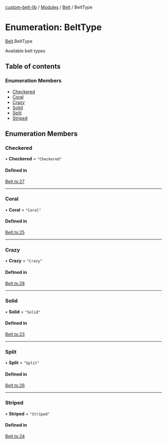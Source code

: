 [custom-belt-lib](../README.md) / [Modules](../modules.md) / [Belt](../modules/Belt.md) / BeltType

# Enumeration: BeltType

[Belt](../modules/Belt.md).BeltType

Available belt types

## Table of contents

### Enumeration Members

- [Checkered](Belt.BeltType.md#checkered)
- [Coral](Belt.BeltType.md#coral)
- [Crazy](Belt.BeltType.md#crazy)
- [Solid](Belt.BeltType.md#solid)
- [Split](Belt.BeltType.md#split)
- [Striped](Belt.BeltType.md#striped)

## Enumeration Members

### Checkered

• **Checkered** = ``"Checkered"``

#### Defined in

[Belt.ts:27](https://github.com/jeffholst/custom-belt/blob/9cbd5ad/packages/custom-belt-lib/src/Belt.ts#L27)

___

### Coral

• **Coral** = ``"Coral"``

#### Defined in

[Belt.ts:25](https://github.com/jeffholst/custom-belt/blob/9cbd5ad/packages/custom-belt-lib/src/Belt.ts#L25)

___

### Crazy

• **Crazy** = ``"Crazy"``

#### Defined in

[Belt.ts:28](https://github.com/jeffholst/custom-belt/blob/9cbd5ad/packages/custom-belt-lib/src/Belt.ts#L28)

___

### Solid

• **Solid** = ``"Solid"``

#### Defined in

[Belt.ts:23](https://github.com/jeffholst/custom-belt/blob/9cbd5ad/packages/custom-belt-lib/src/Belt.ts#L23)

___

### Split

• **Split** = ``"Split"``

#### Defined in

[Belt.ts:26](https://github.com/jeffholst/custom-belt/blob/9cbd5ad/packages/custom-belt-lib/src/Belt.ts#L26)

___

### Striped

• **Striped** = ``"Striped"``

#### Defined in

[Belt.ts:24](https://github.com/jeffholst/custom-belt/blob/9cbd5ad/packages/custom-belt-lib/src/Belt.ts#L24)
